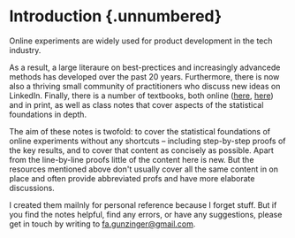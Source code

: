 # Introduction {.unnumbered}

Online experiments are widely used for product development in the tech industry.

As a result, a large literaure on best-prectices and increasingly advancede methods has developed over the past 20 years. Furthermore, there is now also a thriving small community of practitioners who discuss new ideas on LinkedIn. Finally, there is a number of textbooks, both online ([here](https://matheusfacure.github.io/python-causality-handbook/landing-page.html), [here](https://alexdeng.github.io/causal)) and in print, as well as class notes that cover aspects of the statistical foundations in depth.

The aim of these notes is twofold: to cover the statistical foundations of online experiments without any shortcuts – including step-by-step proofs of the key results, and to cover that content as concisely as possible. Apart from the line-by-line proofs little of the content here is new. But the resources mentioned above don't usually cover all the same content in on place and often provide abbreviated profs and have more elaborate discussions.

I created them mailnly for personal reference because I forget stuff. But if you find the notes helpful, find any errors, or have any suggestions, please get in touch by writing to <fa.gunzinger@gmail.com>.

